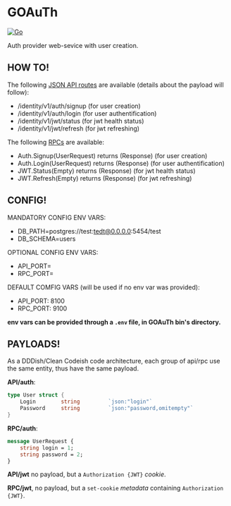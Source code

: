# GOAuTh
[![Go](https://github.com/monkeydioude/GOAuTh/actions/workflows/go.yml/badge.svg)](https://github.com/monkeydioude/GOAuTh/actions/workflows/go.yml)

Auth provider web-sevice with user creation.

## HOW TO!

The following [JSON API routes](./bin/GOAuTh/api.go) are available (details about the payload will follow):
- /identity/v1/auth/signup (for user creation)
- /identity/v1/auth/login (for user authentification)
- /identity/v1/jwt/status (for jwt health status)
- /identity/v1/jwt/refresh (for jwt refreshing)

The following [RPCs](./proto/rpc_v1.proto) are available:
- Auth.Signup(UserRequest) returns (Response) (for user creation)
- Auth.Login(UserRequest) returns (Response) (for user authentification)
- JWT.Status(Empty) returns (Response) (for jwt health status)
- JWT.Refresh(Empty) returns (Response) (for jwt refreshing)

## CONFIG!

MANDATORY CONFIG ENV VARS:
- DB_PATH=postgres://test:tedt@0.0.0.0:5454/test
- DB_SCHEMA=users

OPTIONAL CONFIG ENV VARS:
- API_PORT=
- RPC_PORT=

DEFAULT COMFIG VARS (will be used if no env var was provided):
- API_PORT: 8100
- RPC_PORT: 9100

__env vars can be provided through a `.env` file, in GOAuTh bin's directory.__

## PAYLOADS!

As a DDDish/Clean Codeish code architecture, each group of api/rpc use the same entity, thus have the same payload.

__API/auth__:
```go
type User struct {
	Login        string         `json:"login"`
	Password     string         `json:"password,omitempty"`
}
```

__RPC/auth__:
```proto
message UserRequest {
    string login = 1;
    string password = 2;
}
```

__API/jwt__ no payload, but a `Authorization {JWT}` _cookie_.

__RPC/jwt__, no payload, but a `set-cookie` _metadata_ containing `Authorization {JWT}`.
